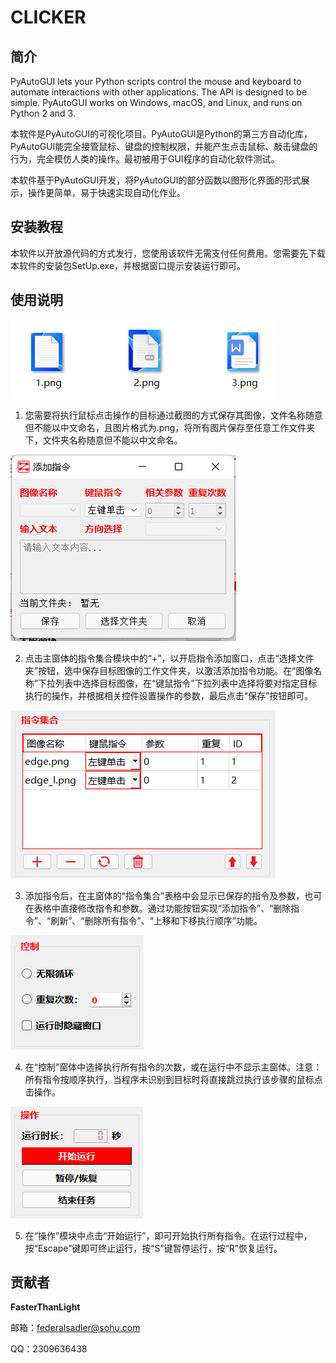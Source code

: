 # CLICKER
## 简介
PyAutoGUI lets your Python scripts control the mouse and keyboard to automate interactions with other applications. The API is designed to be simple. PyAutoGUI works on Windows, macOS, and Linux, and runs on Python 2 and 3.

本软件是PyAutoGUI的可视化项目。PyAutoGUI是Python的第三方自动化库，PyAutoGUI能完全接管鼠标、键盘的控制权限，并能产生点击鼠标、敲击键盘的行为，完全模仿人类的操作。最初被用于GUI程序的自动化软件测试。

本软件基于PyAutoGUI开发，将PyAutoGUI的部分函数以图形化界面的形式展示，操作更简单，易于快速实现自动化作业。

## 安装教程

本软件以开放源代码的方式发行，您使用该软件无需支付任何费用。您需要先下载本软件的安装包SetUp.exe，并根据窗口提示安装运行即可。

## 使用说明

![输入图片说明](INSTRUCTIONS/1.png)

1. 您需要将执行鼠标点击操作的目标通过截图的方式保存其图像，文件名称随意但不能以中文命名，且图片格式为.png，将所有图片保存至任意工作文件夹下，文件夹名称随意但不能以中文命名。

![输入图片说明](INSTRUCTIONS/3.png)

2. 点击主窗体的指令集合模块中的“+”，以开启指令添加窗口，点击“选择文件夹”按钮，选中保存目标图像的工作文件夹，以激活添加指令功能。在“图像名称”下拉列表中选择目标图像，在“键鼠指令”下拉列表中选择将要对指定目标执行的操作，并根据相关控件设置操作的参数，最后点击“保存”按钮即可。

![输入图片说明](INSTRUCTIONS/4.png)

3. 添加指令后，在主窗体的“指令集合”表格中会显示已保存的指令及参数，也可在表格中直接修改指令和参数。通过功能按钮实现“添加指令”、“删除指令”、“刷新”、“删除所有指令”、“上移和下移执行顺序”功能。

![输入图片说明](INSTRUCTIONS/5.png)

4. 在“控制”窗体中选择执行所有指令的次数，或在运行中不显示主窗体。注意：所有指令按顺序执行，当程序未识别到目标时将直接跳过执行该步骤的鼠标点击操作。

![输入图片说明](INSTRUCTIONS/6.png)

5. 在“操作”模块中点击“开始运行”，即可开始执行所有指令。在运行过程中，按“Escape”键即可终止运行，按“S”键暂停运行，按“R”恢复运行。

## 贡献者

**FasterThanLight**

邮箱：federalsadler@sohu.com

QQ：2309636438
